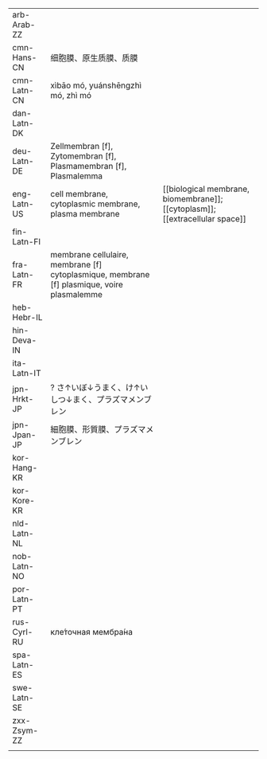 | | | |
|-|-|-|
| arb-Arab-ZZ |  |  |
| cmn-Hans-CN | 细胞膜、原生质膜、质膜 |  |
| cmn-Latn-CN | xìbāo mó, yuánshēngzhì mó, zhì mó |  |
| dan-Latn-DK |  |  |
| deu-Latn-DE | Zellmembran [f], Zytomembran [f], Plasmamembran [f], Plasmalemma |  |
| eng-Latn-US | cell membrane, cytoplasmic membrane, plasma membrane | [[biological membrane, biomembrane]]; [[cytoplasm]]; [[extracellular space]] |
| fin-Latn-FI |  |  |
| fra-Latn-FR | membrane cellulaire, membrane [f] cytoplasmique, membrane [f] plasmique, voire plasmalemme |  |
| heb-Hebr-IL |  |  |
| hin-Deva-IN |  |  |
| ita-Latn-IT |  |  |
| jpn-Hrkt-JP | ? さ↑いぼ↓うまく、け↑いしつ↓まく、プラズマメンブレン |  |
| jpn-Jpan-JP | 細胞膜、形質膜、プラズマメンブレン |  |
| kor-Hang-KR |  |  |
| kor-Kore-KR |  |  |
| nld-Latn-NL |  |  |
| nob-Latn-NO |  |  |
| por-Latn-PT |  |  |
| rus-Cyrl-RU | кле́точная мембра́на |  |
| spa-Latn-ES |  |  |
| swe-Latn-SE |  |  |
| zxx-Zsym-ZZ |  |  |
|  |  |  |
